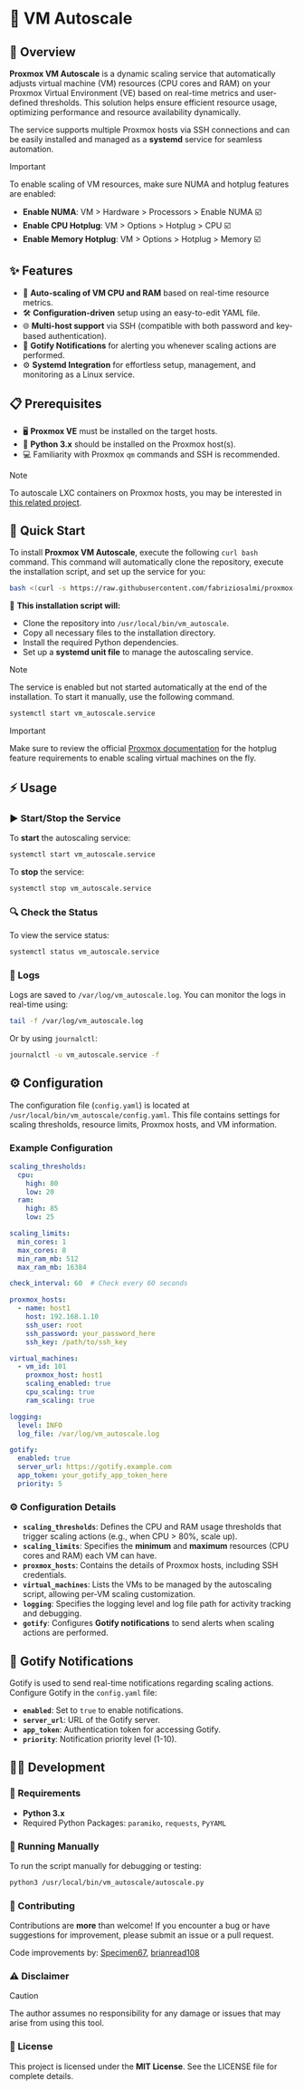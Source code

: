 # 🚀 VM Autoscale

## 🌟 Overview
**Proxmox VM Autoscale** is a dynamic scaling service that automatically adjusts virtual machine (VM) resources (CPU cores and RAM) on your Proxmox Virtual Environment (VE) based on real-time metrics and user-defined thresholds. This solution helps ensure efficient resource usage, optimizing performance and resource availability dynamically.

The service supports multiple Proxmox hosts via SSH connections and can be easily installed and managed as a **systemd** service for seamless automation.

> [!IMPORTANT]
> To enable scaling of VM resources, make sure NUMA and hotplug features are enabled:
> - **Enable NUMA**: VM > Hardware > Processors > Enable NUMA ☑️
> - **Enable CPU Hotplug**: VM > Options > Hotplug > CPU ☑️
> - **Enable Memory Hotplug**: VM > Options > Hotplug > Memory ☑️

## ✨ Features
- 🔄 **Auto-scaling of VM CPU and RAM** based on real-time resource metrics.
- 🛠️ **Configuration-driven** setup using an easy-to-edit YAML file.
- 🌐 **Multi-host support** via SSH (compatible with both password and key-based authentication).
- 📲 **Gotify Notifications** for alerting you whenever scaling actions are performed.
- ⚙️ **Systemd Integration** for effortless setup, management, and monitoring as a Linux service.

## 📋 Prerequisites
- 🖥️ **Proxmox VE** must be installed on the target hosts.
- 🐍 **Python 3.x** should be installed on the Proxmox host(s).
- 💻 Familiarity with Proxmox `qm` commands and SSH is recommended.

> [!NOTE]
> To autoscale LXC containers on Proxmox hosts, you may be interested in [this related project](https://github.com/fabriziosalmi/proxmox-lxc-autoscale).

## 🚀 Quick Start

To install **Proxmox VM Autoscale**, execute the following `curl bash` command. This command will automatically clone the repository, execute the installation script, and set up the service for you:

```bash
bash <(curl -s https://raw.githubusercontent.com/fabriziosalmi/proxmox-vm-autoscale/main/install.sh)
```

🎯 **This installation script will:**
- Clone the repository into `/usr/local/bin/vm_autoscale`.
- Copy all necessary files to the installation directory.
- Install the required Python dependencies.
- Set up a **systemd unit file** to manage the autoscaling service.

> [!NOTE]
> The service is enabled but not started automatically at the end of the installation. To start it manually, use the following command.

```bash
systemctl start vm_autoscale.service
```

> [!IMPORTANT]
> Make sure to review the official [Proxmox documentation](https://pve.proxmox.com/wiki/Hotplug_(qemu_disk,nic,cpu,memory)) for the hotplug feature requirements to enable scaling virtual machines on the fly.

## ⚡ Usage

### ▶️ Start/Stop the Service
To **start** the autoscaling service:

```bash
systemctl start vm_autoscale.service
```

To **stop** the service:

```bash
systemctl stop vm_autoscale.service
```

### 🔍 Check the Status
To view the service status:

```bash
systemctl status vm_autoscale.service
```

### 📜 Logs
Logs are saved to `/var/log/vm_autoscale.log`. You can monitor the logs in real-time using:

```bash
tail -f /var/log/vm_autoscale.log
```

Or by using `journalctl`:

```bash
journalctl -u vm_autoscale.service -f
```

## ⚙️ Configuration

The configuration file (`config.yaml`) is located at `/usr/local/bin/vm_autoscale/config.yaml`. This file contains settings for scaling thresholds, resource limits, Proxmox hosts, and VM information.

### Example Configuration
```yaml
scaling_thresholds:
  cpu:
    high: 80
    low: 20
  ram:
    high: 85
    low: 25

scaling_limits:
  min_cores: 1
  max_cores: 8
  min_ram_mb: 512
  max_ram_mb: 16384

check_interval: 60  # Check every 60 seconds

proxmox_hosts:
  - name: host1
    host: 192.168.1.10
    ssh_user: root
    ssh_password: your_password_here
    ssh_key: /path/to/ssh_key

virtual_machines:
  - vm_id: 101
    proxmox_host: host1
    scaling_enabled: true
    cpu_scaling: true
    ram_scaling: true

logging:
  level: INFO
  log_file: /var/log/vm_autoscale.log

gotify:
  enabled: true
  server_url: https://gotify.example.com
  app_token: your_gotify_app_token_here
  priority: 5
```

### ⚙️ Configuration Details
- **`scaling_thresholds`**: Defines the CPU and RAM usage thresholds that trigger scaling actions (e.g., when CPU > 80%, scale up).
- **`scaling_limits`**: Specifies the **minimum** and **maximum** resources (CPU cores and RAM) each VM can have.
- **`proxmox_hosts`**: Contains the details of Proxmox hosts, including SSH credentials.
- **`virtual_machines`**: Lists the VMs to be managed by the autoscaling script, allowing per-VM scaling customization.
- **`logging`**: Specifies the logging level and log file path for activity tracking and debugging.
- **`gotify`**: Configures **Gotify notifications** to send alerts when scaling actions are performed.

## 📲 Gotify Notifications
Gotify is used to send real-time notifications regarding scaling actions. Configure Gotify in the `config.yaml` file:
- **`enabled`**: Set to `true` to enable notifications.
- **`server_url`**: URL of the Gotify server.
- **`app_token`**: Authentication token for accessing Gotify.
- **`priority`**: Notification priority level (1-10).

## 👨‍💻 Development

### 🔧 Requirements
- **Python 3.x**
- Required Python Packages: `paramiko`, `requests`, `PyYAML`

### 🐛 Running Manually
To run the script manually for debugging or testing:

```bash
python3 /usr/local/bin/vm_autoscale/autoscale.py
```

### 🤝 Contributing
Contributions are **more** than welcome! If you encounter a bug or have suggestions for improvement, please submit an issue or a pull request.

Code improvements by: [Specimen67](https://github.com/Specimen67), [brianread108](https://github.com/brianread108)

### ⚠️ Disclaimer
> [!CAUTION]
> The author assumes no responsibility for any damage or issues that may arise from using this tool.

### 📜 License
This project is licensed under the **MIT License**. See the LICENSE file for complete details.
